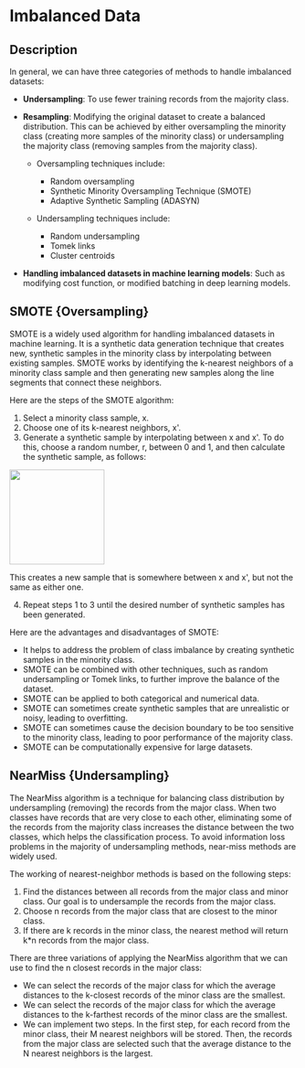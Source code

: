 # Imbalanced Data

## Description

In general, we can have three categories of methods to handle imbalanced datasets:

- **Undersampling**: To use fewer training records from the majority class.
- **Resampling**: Modifying the original dataset to create a balanced distribution. This can be achieved by either oversampling the minority class (creating more samples of the minority class) or undersampling the majority class (removing samples from the majority class).

   - Oversampling techniques include:

      - Random oversampling
      - Synthetic Minority Oversampling Technique (SMOTE)
      - Adaptive Synthetic Sampling (ADASYN)

   - Undersampling techniques include:

      - Random undersampling
      - Tomek links
      - Cluster centroids

- **Handling imbalanced datasets in machine learning models**: Such as modifying cost function, or modified batching in deep learning models.

## SMOTE {Oversampling}

SMOTE is a widely used algorithm for handling imbalanced datasets in machine learning. It is a synthetic data generation technique that creates new, synthetic samples in the minority class by interpolating between existing samples. SMOTE works by identifying the k-nearest neighbors of a minority class sample and then generating new samples along the line segments that connect these neighbors.

Here are the steps of the SMOTE algorithm:

1. Select a minority class sample, x.
2. Choose one of its k-nearest neighbors, x'.
3. Generate a synthetic sample by interpolating between x and x'. To do this, choose a random number, r, between 0 and 1, and then calculate the synthetic sample, as follows:

  <img src="image1.jpg" style="width:1.72914in" />

  This creates a new sample that is somewhere between x and x', but not the same as either one.

4. Repeat steps 1 to 3 until the desired number of synthetic samples has been generated.

Here are the advantages and disadvantages of SMOTE:

- It helps to address the problem of class imbalance by creating synthetic samples in the minority class.
- SMOTE can be combined with other techniques, such as random undersampling or Tomek links, to further improve the balance of the dataset.
- SMOTE can be applied to both categorical and numerical data.
- SMOTE can sometimes create synthetic samples that are unrealistic or noisy, leading to overfitting.
- SMOTE can sometimes cause the decision boundary to be too sensitive to the minority class, leading to poor performance of the majority class.
- SMOTE can be computationally expensive for large datasets.

## NearMiss {Undersampling}

The NearMiss algorithm is a technique for balancing class distribution by undersampling (removing) the records from the major class. When two classes have records that are very close to each other, eliminating some of the records from the majority class increases the distance between the two classes, which helps the classification process. To avoid information loss problems in the majority of undersampling methods, near-miss methods are widely used.

The working of nearest-neighbor methods is based on the following steps:

1. Find the distances between all records from the major class and minor class. Our goal is to undersample the records from the major class.
2. Choose n records from the major class that are closest to the minor class.
3. If there are k records in the minor class, the nearest method will return k*n records from the major class.

There are three variations of applying the NearMiss algorithm that we can use to find the n closest records in the major class:

- We can select the records of the major class for which the average distances to the k-closest records of the minor class are the smallest.
- We can select the records of the major class for which the average distances to the k-farthest records of the minor class are the smallest.
- We can implement two steps. In the first step, for each record from the minor class, their M nearest neighbors will be stored. Then, the records from the major class are selected such that the average distance to the N nearest neighbors is the largest.
